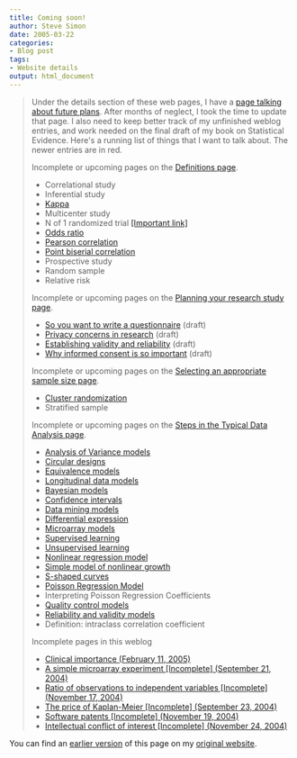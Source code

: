 ```yaml
---
title: Coming soon!
author: Steve Simon
date: 2005-03-22
categories:
- Blog post
tags:
- Website details
output: html_document
---
```

> Under the details section of these web pages, I have a [page talking
> about future plans](../00/future.html). After months of neglect, I
> took the time to update that page. I also need to keep better track of
> my unfinished weblog entries, and work needed on the final draft of my
> book on Statistical Evidence. Here\'s a running list of things that I
> want to talk about. The newer entries are in red.
>
> Incomplete or upcoming pages on the [Definitions
> page](../definitions.html).
>
> -   Correlational study
> -   Inferential study
> -   [Kappa](www.childrensmercy.org/definitions/kappa.htm)
> -   Multicenter study
> -   N of 1 randomized trial [\[Important
>     link\]](http://bmj.bmjjournals.com/cgi/content/full/317/7157/537)
> -   [Odds ratio](www.childrensmercy.org/definitions/or.htm)
> -   [Pearson
>     correlation](www.childrensmercy.org/definitions/correlation.htm)
> -   [Point biserial
>     correlation](www.childrensmercy.org/definitions/biserial.htm)
> -   Prospective study
> -   Random sample
> -   Relative risk
>
> Incomplete or upcoming pages on the [Planning your research study
> page](../plan.asp).
>
> -   [So you want to write a questionnaire](../plan/questionnaire.ASP)
>     (draft)
> -   [Privacy concerns in research](../plan/privacy.asp) (draft)
> -   [Establishing validity and reliability](../plan/validity.asp)
>     (draft)
> -   [Why informed consent is so important](../plan/consent.asp)
>     (draft)
>
> Incomplete or upcoming pages on the [Selecting an appropriate sample
> size page](../size.asp).
>
> -   [Cluster randomization](../size/cluster.asp)
> -   Stratified sample
>
> Incomplete or upcoming pages on the [Steps in the Typical Data
> Analysis page](../model.asp).
>
> -   [Analysis of Variance models](../model/anova.asp)
> -   [Circular designs](../model/circular.asp)
> -   [Equivalence models](../model/equivalence.asp)
> -   [Longitudinal data models](../model/longitudinal.asp)
> -   [Bayesian models](../model/bayesian.asp)
> -   [Confidence intervals](../model/confidence.asp)
> -   [Data mining models](../model/datamining.asp)
> -   [Differential
>     expression](../model/arrayDifferentialExpression.htm)
> -   [Microarray models](../model/array.asp)
> -   [Supervised learning](../model/arraySupervisedLearning.htm)
> -   [Unsupervised learning](../model/arrayUnsupervisedLearning.htm)
> -   [Nonlinear regression model](../model/nonlinear.asp)
> -   [Simple model of nonlinear growth](../model/nonlinear_growth.asp)
> -   [S-shaped curves](../model/scurve.asp)
> -   [Poisson Regression Model](../model/poisson.asp)
> -   Interpreting Poisson Regression Coefficients
> -   [Quality control models](../model/quality.asp)
> -   [Reliability and validity models](../model/reliability.asp)
> -   Definition: intraclass correlation coefficient
>
> Incomplete pages in this weblog
>
> -   [Clinical importance (February 11, 2005)](ClinicalImportance.html)
> -   [A simple microarray experiment \[Incomplete\] (September
>     21, 2004)](../04/SimpleMicroarray.asp)
> -   [Ratio of observations to independent variables \[Incomplete\]
>     (November 17, 2004)](../04/RatioObsIvs.asp)
> -   [The price of Kaplan-Meier \[Incomplete\] (September
>     23, 2004)](../04/PriceKaplanMeier.asp)
> -   [Software patents \[Incomplete\] (November
>     19, 2004)](../04/SoftwarePatents.asp)
> -   [Intellectual conflict of interest \[Incomplete\] (November
>     24, 2004)](../04/IntellectualCOI.asp)

You can find an [earlier version][sim1] of this page on my [original website][sim2].


[sim1]: http://www.pmean.com/05/ComingSoon.html
[sim2]: http://www.pmean.com/original_site.html
